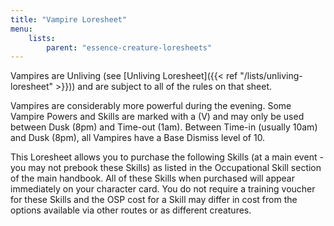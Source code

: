 ```yaml
---
title: "Vampire Loresheet"
menu:
    lists:
        parent: "essence-creature-loresheets"
---
```

Vampires are Unliving (see [Unliving Loresheet]({{< ref "/lists/unliving-loresheet" >}})) and are subject to all of the rules on that sheet.

Vampires are considerably more powerful during the evening. Some Vampire Powers and Skills are marked with a (V) and may only be used between Dusk (8pm) and Time-out (1am). Between Time-in (usually 10am) and Dusk (8pm), all Vampires have a Base Dismiss level of 10.

This Loresheet allows you to purchase the following Skills (at a main event - you may not prebook these Skills) as listed in the Occupational Skill section of the main handbook. All of these Skills when purchased will appear immediately on your character card. You do not require a training voucher for these Skills and the OSP cost for a Skill may differ in cost from the options available via other routes or as different creatures.